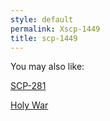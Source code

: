```yaml
---
style: default
permalink: Xscp-1449
title: scp-1449
---
```

You may also like:

[SCP-281](http://scp-wiki.net/scp-281)

[Holy War](http://scp-wiki.net/holy-war)
